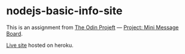 # nodejs-basic-info-site
This is an assignment from [The Odin Projeft](https://www.theodinproject.com/) &mdash; [Project: Mini Message Board](https://www.theodinproject.com/paths/full-stack-javascript/courses/nodejs/lessons/mini-message-board).

[Live site](https://quiet-citadel-87945.herokuapp.com/) hosted on heroku.
